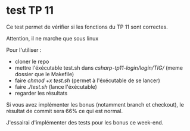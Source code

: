 # test TP 11

Ce test permet de vérifier si les fonctions du TP 11 sont correctes.

Attention, il ne marche que sous linux

Pour l'utiliser :
* cloner le repo
* mettre l'éxécutable test.sh dans _csharp-tp11-login/login/TIG/_ (meme dossier que le Makefile)
* faire _chmod +x test.sh_ (permet à l'éxécutable de se lancer)
* faire _./test.sh_ (lance l'éxécutable)
* regarder les résultats

Si vous avez implémenter les bonus (notamment branch et checkout), le résultat de commit sera 66% ce qui est normal.

J'essairai d'implémenter des tests pour les bonus ce week-end.
